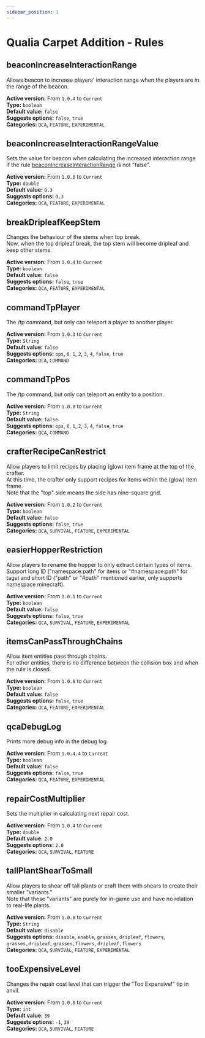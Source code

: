 ```yaml
---
sidebar_position: 1
---
```


# Qualia Carpet Addition - Rules  

## beaconIncreaseInteractionRange  
Allows beacon to increase players' interaction range when the players are in the range of the beacon.  
  
**Active version:** From `1.0.4` to `Current`  
**Type:** `boolean`  
**Default value:** `false`  
**Suggests options:** `false`, `true`  
**Categories:** `QCA`, `FEATURE`, `EXPERIMENTAL`  

## beaconIncreaseInteractionRangeValue  
Sets the value for beacon when calculating the increased interaction range if the rule [beaconIncreaseInteractionRange](#beaconincreaseinteractionrange) is not "false".  
  
**Active version:** From `1.0.0` to `Current`  
**Type:** `double`  
**Default value:** `0.3`  
**Suggests options:** `0.3`  
**Categories:** `QCA`, `FEATURE`, `EXPERIMENTAL`  

## breakDripleafKeepStem  
Changes the behaviour of the stems when top break.  
Now, when the top dripleaf break, the top stem will become dripleaf and keep other stems.  
  
**Active version:** From `1.0.4` to `Current`  
**Type:** `boolean`  
**Default value:** `false`  
**Suggests options:** `false`, `true`  
**Categories:** `QCA`, `FEATURE`, `EXPERIMENTAL`  

## commandTpPlayer  
The /tp command, but only can teleport a player to another player.  
  
**Active version:** From `1.0.3` to `Current`  
**Type:** `String`  
**Default value:** `false`  
**Suggests options:** `ops`, `0`, `1`, `2`, `3`, `4`, `false`, `true`  
**Categories:** `QCA`, `COMMAND`  

## commandTpPos  
The /tp command, but only can teleport an entity to a position.  
  
**Active version:** From `1.0.0` to `Current`  
**Type:** `String`  
**Default value:** `false`  
**Suggests options:** `ops`, `0`, `1`, `2`, `3`, `4`, `false`, `true`  
**Categories:** `QCA`, `COMMAND`  

## crafterRecipeCanRestrict  
Allow players to limit recipes by placing (glow) item frame at the top of the crafter.  
At this time, the crafter only support recipes for items within the (glow) item frame.  
Note that the "top" side means the side has nine-square grid.  
  
**Active version:** From `1.0.2` to `Current`  
**Type:** `boolean`  
**Default value:** `false`  
**Suggests options:** `false`, `true`  
**Categories:** `QCA`, `SURVIVAL`, `FEATURE`, `EXPERIMENTAL`  

## easierHopperRestriction  
Allow players to rename the hopper to only extract certain types of items.  
Support long ID ("namespace:path" for items or "#namespace:path" for tags) and short ID ("path" or "#path" mentioned earlier, only supports namespace minecraft).  
  
**Active version:** From `1.0.1` to `Current`  
**Type:** `boolean`  
**Default value:** `false`  
**Suggests options:** `false`, `true`  
**Categories:** `QCA`, `SURVIVAL`, `FEATURE`, `EXPERIMENTAL`  

## itemsCanPassThroughChains  
Allow item entities pass through chains.  
For other entities, there is no difference between the collision box and when the rule is closed.  
  
**Active version:** From `1.0.0` to `Current`  
**Type:** `boolean`  
**Default value:** `false`  
**Suggests options:** `false`, `true`  
**Categories:** `QCA`, `FEATURE`, `EXPERIMENTAL`  

## qcaDebugLog  
Prints more debug info in the debug log.  
  
**Active version:** From `1.0.4.4` to `Current`  
**Type:** `boolean`  
**Default value:** `false`  
**Suggests options:** `false`, `true`  
**Categories:** `QCA`, `FEATURE`, `EXPERIMENTAL`  

## repairCostMultiplier  
Sets the multiplier in calculating next repair cost.  
  
**Active version:** From `1.0.4` to `Current`  
**Type:** `double`  
**Default value:** `2.0`  
**Suggests options:** `2.0`  
**Categories:** `QCA`, `SURVIVAL`, `FEATURE`  

## tallPlantShearToSmall  
Allow players to shear off tall plants or craft them with shears to create their smaller "variants."  
Note that these "variants" are purely for in-game use and have no relation to real-life plants.  
  
**Active version:** From `1.0.0` to `Current`  
**Type:** `String`  
**Default value:** `disable`  
**Suggests options:** `disable`, `enable`, `grasses`, `dripleaf`, `flowers`, `grasses,dripleaf`, `grasses,flowers`, `dripleaf,flowers`  
**Categories:** `QCA`, `SURVIVAL`, `FEATURE`, `EXPERIMENTAL`  

## tooExpensiveLevel  
Changes the repair cost level that can trigger the "Too Expensive!" tip in anvil.  
  
**Active version:** From `1.0.0` to `Current`  
**Type:** `int`  
**Default value:** `39`  
**Suggests options:** `-1`, `39`  
**Categories:** `QCA`, `SURVIVAL`, `FEATURE`  
